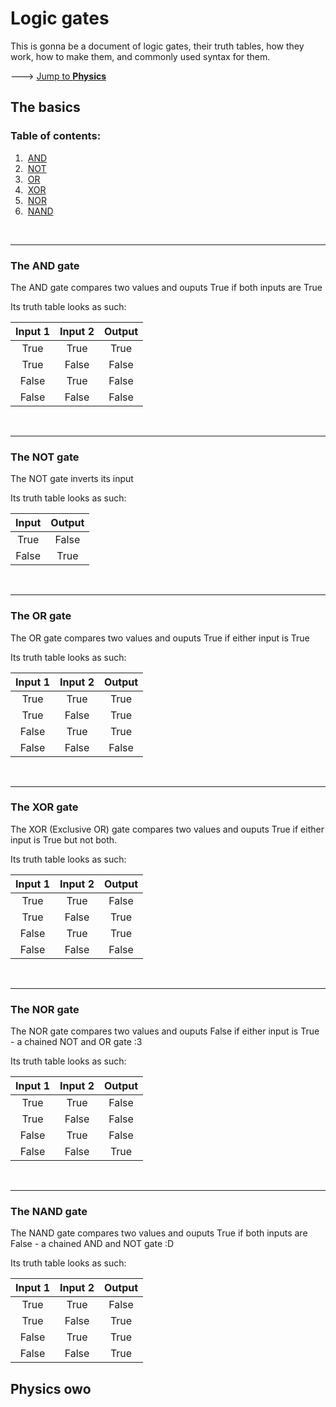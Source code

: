# Logic gates  

This is gonna be a document of logic gates, their truth tables, how they work, how to make them, and commonly used syntax for them.  

​---> [Jump to **Physics**](#physics-owo)  

## The basics  

### Table of contents:​  

1. ​ [AND](#the-and-gate)​  
2. ​ [NOT](#the-not-gate)​  
3. ​ [OR](#the-or-gate)​  
4. ​ [XOR](#the-xor-gate)​  
5. ​ [NOR](#the-nor-gate)​  
6. ​ [NAND](#the-nand-gate)​  

​  

---  

### The AND gate  

The AND gate compares two values and ouputs True if both inputs are True  

Its truth table looks as such:​  

| Input 1 | Input 2 | Output |  
| :-----: | :-----: | :----: |  
| True    | True    | True   |  
| True    | False   | False  |  
| False   | True    | False  |  
| False   | False   | False  |  

​

---  

### The NOT gate  

The NOT gate inverts its input  

Its truth table looks as such:​  

| Input | Output |  
| :---: | :----: |  
| True  | False  |  
| False | True   |  

​  

---  

### The OR gate  

The OR gate compares two values and ouputs True if either input is True  

Its truth table looks as such:​  

| Input 1 | Input 2 | Output |  
| :-----: | :-----: | :----: |  
| True    | True    | True   |  
| True    | False   | True   |  
| False   | True    | True   |  
| False   | False   | False  |  

​  

---  

### The XOR gate  

The XOR (Exclusive OR) gate compares two values and ouputs True if either input is True but not both.  

Its truth table looks as such:​  

| Input 1 | Input 2 | Output |  
| :-----: | :-----: | :----: |  
| True    | True    | False  |  
| True    | False   | True   |  
| False   | True    | True   |  
| False   | False   | False  |  

​

---  

### The NOR gate  

The NOR gate compares two values and ouputs False if either input is True - a chained NOT and OR gate :3  

Its truth table looks as such:​  

| Input 1 | Input 2 | Output |  
| :-----: | :-----: | :----: |  
| True    | True    | False  |  
| True    | False   | False  |  
| False   | True    | False  |  
| False   | False   | True   |  

​  

---  

### The NAND gate  

The NAND gate compares two values and ouputs True if both inputs are False - a chained AND and NOT gate :D  

Its truth table looks as such:​  

| Input 1 | Input 2 | Output |  
| :-----: | :-----: | :----: |  
| True    | True    | False  |  
| True    | False   | True   |  
| False   | True    | True   |  
| False   | False   | True   |  

## Physics owo  

